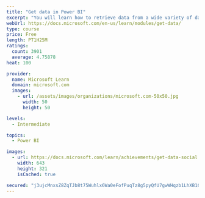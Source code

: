 ```yaml
---
title: "Get data in Power BI"
excerpt: "You will learn how to retrieve data from a wide variety of data sources, including Microsoft Excel, relational databases, and NoSQL data stores. You will also learn how to improve performance while retrieving data."
webUrl: https://docs.microsoft.com/en-us/learn/modules/get-data/
type: course
price: Free
length: PT1H25M
ratings:
  count: 3901
  average: 4.75878
heat: 100

provider:
  name: Microsoft Learn
  domain: microsoft.com
  images:
    - url: /assets/images/organizations/microsoft.com-50x50.jpg
      width: 50
      height: 50

levels:
  - Intermediate

topics:
  - Power BI

images:
  - url: https://docs.microsoft.com/learn/achievements/get-data-social.png
    width: 643
    height: 321
    isCached: true

secured: "j3ujcMnxsZ8ZqTJb8t75Wuhlx6Wa0eFofPuqTz8g5pyQfU7gwWHqzb1LhXB1CVURBYU+hZrAgwnco+eiNPAMQtXRR41t5AAwbVSvH5MuMuo9a+AICb+WCN2sQN8iDdEsNv3r9w63xeiXn66886VZA6X3ybqe+fcl2SZcekNR6ilPzsZnDm4pygFIsbGsXU2D5XzRCOlx3xckekdu1YAGEAOcgRlbDS59zqvivHeJYwktJ9AfDXsUdqEOUy/H09/q0PTRJGc1e8vBEmqgBw94/5JB6ZRYCs0qCQsvX/ypbZF/AmAlADoKxkzHLA58677mEeYm/sZhdaCc8bwlVHVMVLzeoxn8kRZhumZ4X2rBNAi3y4EEh8VZZGaQ2LhchS1WFu45F7Il16nztLKJ496YT1pSdRFoTDa3mpHXKG8rCuY=;9trQ0IexUumz1hf5oteDbA=="
---
```


